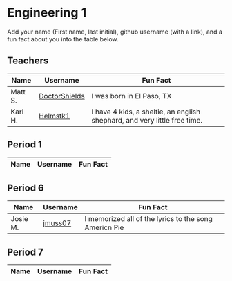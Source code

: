 # Engineering 1

Add your name (First name, last initial), github username (with a link), and a fun fact about you into the table below.

## Teachers
Name | Username | Fun Fact
--- | --- | ---
Matt S. | [DoctorShields](https://github.com/DoctorShields) | I was born in El Paso, TX
Karl H. | [Helmstk1](https://github.com/Helmstk1) | I have 4 kids, a sheltie, an english shephard, and very little free time.

## Period 1

Name | Username | Fun Fact
--- | --- | ---

## Period 6

Name | Username | Fun Fact
--- | --- | ---
Josie M. | [jmuss07](https://github.com/jmuss07) | I memorized all of the lyrics to the song Americn Pie

## Period 7

Name | Username | Fun Fact
--- | --- | ---
